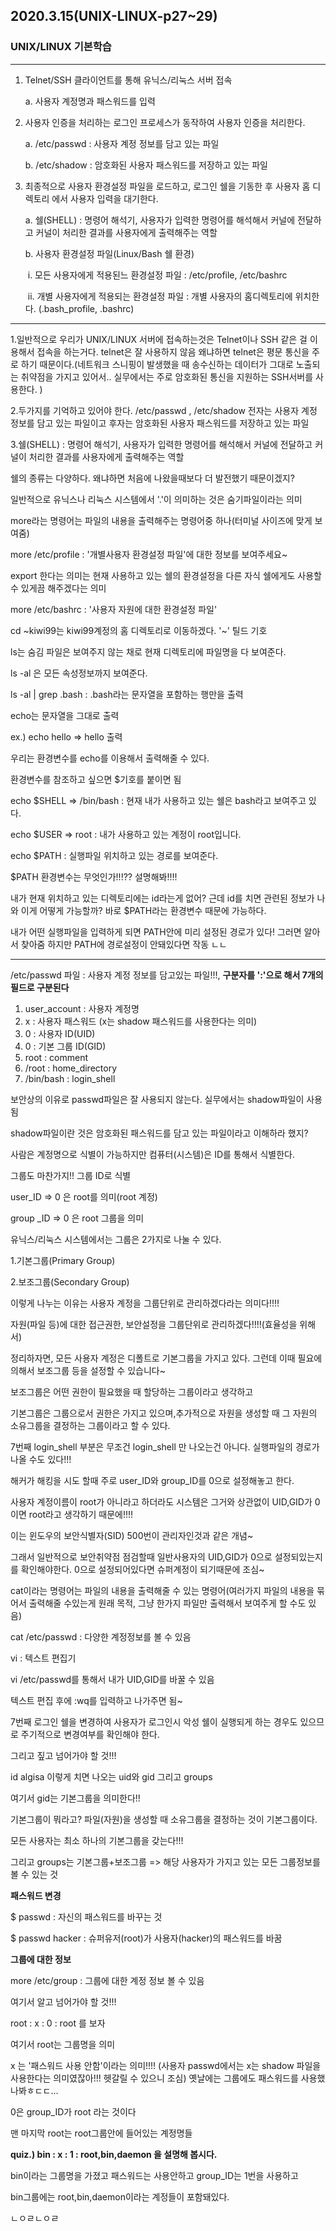 ## 2020.3.15(UNIX-LINUX-p27~29)

 ### UNIX/LINUX 기본학습

<hr>

1. Telnet/SSH 클라이언트를 통해 유닉스/리눅스 서버 접속

   a. 사용자 계정명과 패스워드를 입력

2. 사용자 인증을 처리하는 로그인 프로세스가 동작하여 사용자 인증을 처리한다.

   a. /etc/passwd : 사용자 계정 정보를 담고 있는 파일

   b. /etc/shadow : 암호화된 사용자 패스워드를 저장하고 있는 파일

3. 최종적으로 사용자 환경설정 파일을 로드하고, 로그인 쉘을 기동한 후 사용자 홈 디렉토리 에서 사용자 입력을 대기한다.

   a. 쉘(SHELL) : 명령어 해석기, 사용자가 입력한 명령어를 해석해서 커널에 전달하고 커널이 처리한 결과를 사용자에게 출력해주는 역할

   b. 사용자 환경설정 파일(Linux/Bash 쉘 환경)

   ​	i. 모든 사용자에게 적용된느 환경설정 파일 : /etc/profile, /etc/bashrc

   ​	ii. 개별 사용자에게 적용되는 환경설정 파일 : 개별 사용자의 홈디렉토리에 위치한다. (.bash_profile, .bashrc)

<hr>

1.일반적으로 우리가 UNIX/LINUX 서버에 접속하는것은 Telnet이나 SSH 같은 걸 이용해서 접속을 하는거다. telnet은 잘 사용하지 않음 왜냐하면 telnet은 평문 통신을 주로 하기 때문이다.(네트워크 스니핑이 발생했을 때 송수신하는 데이터가 그대로 노출되는 취약점을 가지고 있어서.. 실무에서는 주로 암호화된 통신을 지원하는 SSH서버를 사용한다. )

2.두가지를 기억하고 있어야 한다. /etc/passwd , /etc/shadow 전자는 사용자 계정 정보를 담고 있는 파일이고 후자는 암호화된 사용자 패스워드를 저장하고 있는 파일

3.쉘(SHELL) : 명령어 해석기, 사용자가 입력한 명령어를 해석해서 커널에 전달하고 커널이 처리한 결과를 사용자에게 출력해주는 역할

쉘의 종류는 다양하다. 왜냐하면 처음에 나왔을때보다 더 발전했기 때문이겠지?

일반적으로 유닉스나 리눅스 시스템에서 '.'이 의미하는 것은 숨기파일이라는 의미

more라는 명령어는  파일의 내용을 출력해주는 명령어중 하나(터미널 사이즈에 맞게 보여줌)

more /etc/profile : '개별사용자 환경설정 파일'에 대한 정보를 보여주세요~

export 한다는 의미는 현재 사용하고 있는 쉘의 환경설정을 다른 자식 쉘에게도 사용할 수 있게끔 해주겠다는 의미

more /etc/bashrc : '사용자 자원에 대한 환경설정 파일'

cd ~kiwi99는 kiwi99계정의 홈 디렉토리로 이동하겠다. '~' 틸드 기호

ls는 숨김 파일은 보여주지 않는 채로 현재 디렉토리에 파일명을 다 보여준다.

ls -al 은 모든 속성정보까지 보여준다.

ls -al | grep .bash : .bash라는 문자열을 포함하는 행만을 출력

echo는 문자열을 그대로 출력

ex.) echo hello => hello 출력

우리는 환경변수를 echo를 이용해서 출력해줄 수 있다.

환경변수를 참조하고 싶으면 $기호를 붙이면 됨

echo $SHELL => /bin/bash : 현재 내가 사용하고 있는 쉘은 bash라고 보여주고 있다. 

echo $USER => root : 내가 사용하고 있는 계정이 root입니다.

echo $PATH : 실행파일 위치하고 있는 경로를 보여준다.

$PATH 환경변수는 무엇인가!!!?? 설명해봐!!!!

내가 현재 위치하고 있는 디렉토리에는 id라는게 없어? 근데 id를 치면 관련된 정보가 나와 이게 어떻게 가능할까? 바로 $PATH라는 환경변수 때문에 가능하다.

내가 어떤 실행파일을 입력하게 되면 PATH안에 미리 설정된 경로가 있다! 그러면 알아서 찾아줌 하지만 PATH에 경로설정이 안돼있다면 작동 ㄴㄴ

<hr>

/etc/passwd 파일 : 사용자 계정 정보를 담고있는 파일!!!, **구분자를 ':'으로 해서 7개의 필드로 구분된다**



1. user_account : 사용자 계정명
2. x : 사용자 패스워드 (x는 shadow 패스워드를 사용한다는 의미)
3. 0 : 사용자 ID(UID)
4. 0 : 기본 그룹 ID(GID)
5. root : comment
6. /root : home_directory
7. /bin/bash : login_shell



보안상의 이유로 passwd파일은 잘 사용되지 않는다. 실무에서는 shadow파일이 사용됨

shadow파일이란 것은 암호화된 패스워드를 담고 있는 파일이라고 이해하라 했지?

사람은 계정명으로 식별이 가능하지만 컴퓨터(시스템)은 ID를 통해서 식별한다.

그룹도 마찬가지!! 그룹 ID로 식별

user_ID => 0 은 root를 의미(root 계정)

group _ID => 0 은 root 그룹을 의미

유닉스/리눅스 시스템에서는 그룹은 2가지로 나눌 수 있다.

1.기본그룹(Primary Group)

2.보조그룹(Secondary Group)

이렇게 나누는 이유는 사용자 계정을 그룹단위로 관리하겠다라는 의미다!!!!

자원(파일 등)에 대한 접근권한, 보안설정을 그룹단위로 관리하겠다!!!!(효율성을 위해서)



정리하자면, 모든 사용자 계정은 디폴트로 기본그룹을 가지고 있다. 그런데 이때 필요에 의해서 보조그룹 등을 설정할 수 있습니다~

보조그룹은 어떤 권한이 필요했을 때 할당하는 그룹이라고 생각하고

기본그룹은 그룹으로서 권한은 가지고 있으며,추가적으로 자원을 생성할 때 그 자원의 소유그룹을 결정하는 그룹이라고 할 수 있다.



7번째 login_shell 부분은 무조건 login_shell 만 나오는건 아니다. 실행파일의 경로가 나올 수도 있다!!!

해커가 해킹을 시도 할때 주로 user_ID와 group_ID를 0으로 설정해놓고 한다.

사용자 계정이름이 root가 아니라고 하더라도 시스템은 그거와 상관없이 UID,GID가 0이면 root라고 생각하기 때문에!!!!

이는 윈도우의 보안식별자(SID) 500번이 관리자인것과 같은 개념~

그래서 일반적으로 보안취약점 점검할때 일반사용자의 UID,GID가 0으로 설정되있는지를 확인해야한다. 0으로 설정되어있다면 슈퍼계정이 되기때문에 조심~



cat이라는 명령어는 파일의 내용을 출력해줄 수 있는 명령어(여러가지 파일의 내용을 묶어서 출력해줄 수있는게 원래 목적, 그냥 한가지 파일만 출력해서 보여주게 할 수도 있음)

cat /etc/passwd : 다양한 계정정보를 볼 수 있음

vi : 텍스트 편집기



vi /etc/passwd를 통해서 내가 UID,GID를 바꿀 수 있음

텍스트 편집 후에 :wq를 입력하고 나가주면 됨~

7번째 로그인 쉘을 변경하여 사용자가 로그인시 악성 쉘이 실행되게 하는 경우도 있으므로 주기적으로 변경여부를 확인해야 한다.



그리고 짚고 넘어가야 할 것!!!

id algisa 이렇게 치면 나오는 uid와 gid 그리고 groups

여기서 gid는 기본그룹을 의미한다!!

기본그룹이 뭐라고? 파일(자원)을 생성할 때 소유그룹을 결정하는 것이 기본그룹이다.

모든 사용자는 최소 하나의 기본그룹을 갖는다!!!

그리고 groups는 기본그룹+보조그룹 => 해당 사용자가 가지고 있는 모든 그룹정보를 볼 수 있는 것



**패스워드 변경**

$ passwd : 자신의 패스워드를 바꾸는 것

$ passwd hacker : 슈퍼유저(root)가 사용자(hacker)의 패스워드를 바꿈



**그룹에 대한 정보**

more /etc/group : 그룹에 대한 계정 정보 볼 수 있음 

여기서 알고 넘어가야 할 것!!!

root : x : 0 : root 를 보자

여기서 root는 그룹명을 의미

x 는 '패스워드 사용 안함'이라는 의미!!!! (사용자 passwd에서는 x는 shadow 파일을 사용한다는 의미였잖아!!! 헷갈릴 수 있으니 조심) 옛날에는 그룹에도 패스워드를 사용했나봐ㅎㄷㄷ...

0은 group_ID가 root 라는 것이다

맨 마지막 root는 root그룹안에 들어있는 계정명들

**quiz.) bin : x : 1 : root,bin,daemon 을 설명해 봅시다.**

bin이라는 그룹명을 가졌고 패스워드는 사용안하고 group_ID는 1번을 사용하고 

bin그룹에는 root,bin,daemon이라는 계정들이 포함돼있다.

ㄴㅇㄹㄴㅇㄹ













